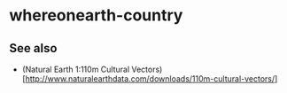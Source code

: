 whereonearth-country
==

See also
--

* (Natural Earth 1:110m Cultural Vectors)[http://www.naturalearthdata.com/downloads/110m-cultural-vectors/]
